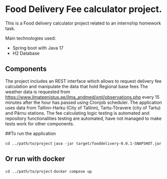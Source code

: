 # Food Delivery Fee calculator project.

This is a Food delivery calculator project related to an internship homework task. 

Main technologies used:
- Spring boot with Java 17
- H2 Database

## Components
The project includes an REST interface which allows to request delivery fee calculation and manipulate the data that hold Regional base fees
The weather data is requested from https://www.ilmateenistus.ee/ilma_andmed/xml/observations.php every 15 minutes after the hour has passed using Cronjob scheduler.
The application uses data from Tallinn-Harku (City of Tallinn), Tartu-Tõravere (city of Tartu) and Pärnu stations.
The fee calculating logic testing is automated and repository functionalities testing are automated, have not managed to make tests work for other components.


##To run the application

```cd ../path/to/project```
```java -jar target/fooddelivery-0.0.1-SNAPSHOT.jar```

## Or run with docker
```cd ../path/to/project```
```docker compose up```

